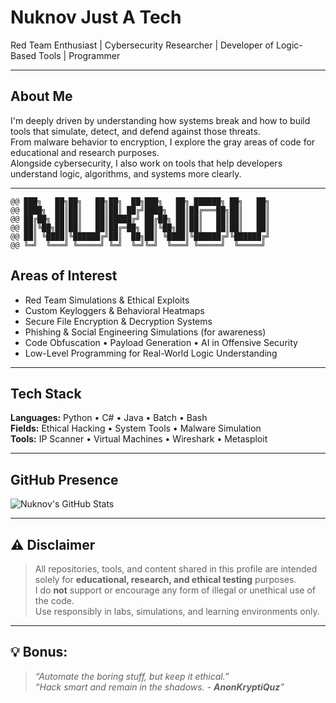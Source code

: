  #  Nuknov Just A Tech
 Red Team Enthusiast |  Cybersecurity Researcher |  Developer of Logic-Based Tools |  Programmer

---

##  About Me

I'm deeply driven by understanding how systems break and how to build tools that simulate, detect, and defend against those threats.  
From malware behavior to encryption, I explore the gray areas of code for educational and research purposes.  
Alongside cybersecurity, I also work on tools that help developers understand logic, algorithms, and systems more clearly.

---

```
@@ ███╗   ██╗██╗   ██╗██╗  ██╗███╗   ██╗ ██████╗ ██╗   ██╗
@@ ████╗  ██║██║   ██║██║ ██╔╝████╗  ██║██╔═══██╗██║   ██║
@@ ██╔██╗ ██║██║   ██║█████╔╝ ██╔██╗ ██║██║   ██║██║   ██║
@@ ██║╚██╗██║██║   ██║██╔═██╗ ██║╚██╗██║██║   ██║██║   ██║
@@ ██║ ╚████║╚██████╔╝██║  ██╗██║ ╚████║╚██████╔╝╚██████╔╝
@@ ╚═╝  ╚═══╝ ╚═════╝ ╚═╝  ╚═╝╚═╝  ╚═══╝ ╚═════╝  ╚═════╝

```

##  Areas of Interest

- Red Team Simulations & Ethical Exploits  
- Custom Keyloggers & Behavioral Heatmaps  
- Secure File Encryption & Decryption Systems  
- Phishing & Social Engineering Simulations (for awareness)  
- Code Obfuscation • Payload Generation • AI in Offensive Security  
- Low-Level Programming for Real-World Logic Understanding  

---

##  Tech Stack

**Languages:** Python • C# • Java • Batch • Bash  
**Fields:** Ethical Hacking • System Tools • Malware Simulation  
**Tools:** IP Scanner • Virtual Machines • Wireshark • Metasploit

---

##  GitHub Presence

![Nuknov's GitHub Stats](https://github-readme-stats.vercel.app/api?username=Nuknov&show_icons=true&theme=radical)   

---

## ⚠️ Disclaimer

> All repositories, tools, and content shared in this profile are intended solely for **educational, research, and ethical testing** purposes.  
> I do **not** support or encourage any form of illegal or unethical use of the code.  
> Use responsibly in labs, simulations, and learning environments only.

---

## 💡 Bonus:
>*“Automate the boring stuff, but keep it ethical.”*  
>*“Hack smart and remain in the shadows. - **AnonKryptiQuz**”*  

